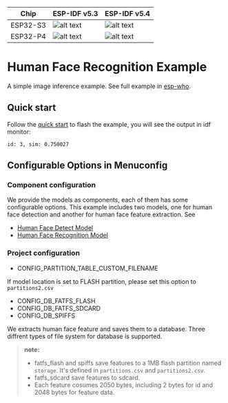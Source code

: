 [supported]: https://img.shields.io/badge/-supported-green "supported"

| Chip     | ESP-IDF v5.3           | ESP-IDF v5.4           |
|----------|------------------------|------------------------|
| ESP32-S3 | ![alt text][supported] | ![alt text][supported] |
| ESP32-P4 | ![alt text][supported] | ![alt text][supported] |

# Human Face Recognition Example

A simple image inference example. See full example in [esp-who](https://github.com/espressif/esp-who/tree/master/examples/human_face_recognition).

## Quick start

Follow the [quick start](https://docs.espressif.com/projects/esp-dl/en/latest/getting_started/readme.html#quick-start) to flash the example, you will see the output in idf monitor:

```
id: 3, sim: 0.750027
```
## Configurable Options in Menuconfig

### Component configuration
We provide the models as components, each of them has some configurable options. This example includes two models, one for human face detection and another for human face feature extraction. See 

- [Human Face Detect Model](https://github.com/espressif/esp-dl/blob/master/models/human_face_detect/README.md)
- [Human Face Recognition Model](https://github.com/espressif/esp-dl/blob/master/models/human_face_recognition/README.md)

### Project configuration

- CONFIG_PARTITION_TABLE_CUSTOM_FILENAME

If model location is set to FLASH partition, please set this option to `partitions2.csv`

- CONFIG_DB_FATFS_FLASH
- CONFIG_DB_FATFS_SDCARD
- CONFIG_DB_SPIFFS

We extracts human face feature and saves them to a database. Three diffrent types of file system for database is supported. 

> **note:**  
> - fatfs_flash and spiffs save features to a 1MB flash partition named `storage`. It's defined in `partitions.csv` and `partitions2.csv`.
> - fatfs_sdcard save features to sdcard. 
> - Each feature cosumes 2050 bytes, including 2 bytes for id and 2048 bytes for feature data. 